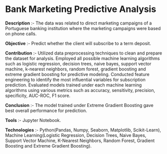 # Bank Marketing Predictive Analysis
<b>Description</b> :- The data was related to direct marketing campaigns of a Portuguese banking institution where the marketing campaigns were based on phone calls.

<b>Objective</b> :- Predict whether the client will subscribe to a term deposit.

<b>Contribution</b> :-
Utilized data preprocessing techniques to clean and prepare the dataset for analysis.
Employed all possible machine learning algorithms such as logistic regression, decision trees, naive bayes, support vector machine, k-nearest neighbors, random forest, gradient boosting and extreme gradient boosting for predictive modeling.
Conducted feature engineering to identify the most influential variables for subscription prediction.
Evaluated models trained under each machine learning algorithms using various metrics such as accuracy, sensitivity, precision, specificity, AUC-ROC, F1 score.

<b>Conclusion</b> :- The model trained under Extreme Gradient Boosting gave best overall performance for prediction.

<b>Tools</b> :- Jupyter Notebook.

<b>Technologies</b> :- Python(Pandas, Numpy, Seaborn, Matplotlib, Scikit-Learn), Machine Learning(Logistic Regression, Decision Trees, Naive Bayes, Support Vector Machine, K-Nearest Neighbors, Random Forest, Gradient Boosting and Extreme Gradient Boosting).
